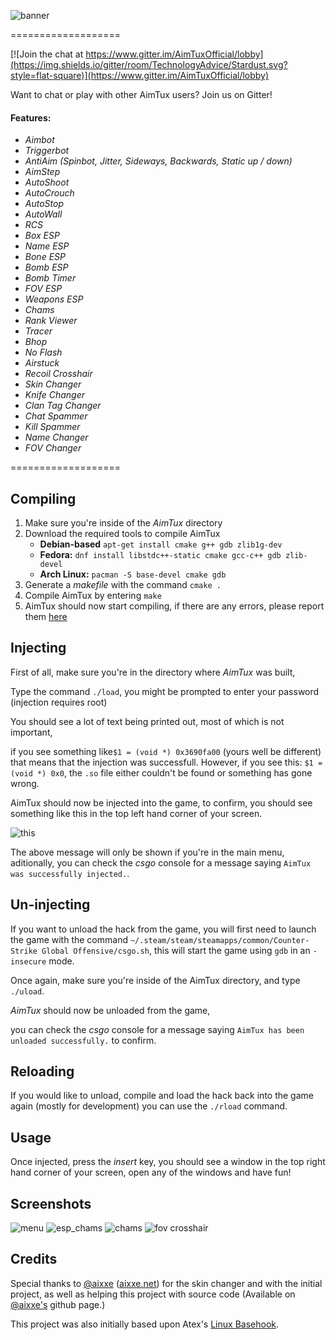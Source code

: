 ![banner](http://aimtux.net/gh-banner.png)

===================

[![Join the chat at https://www.gitter.im/AimTuxOfficial/lobby](https://img.shields.io/gitter/room/TechnologyAdvice/Stardust.svg?style=flat-square)](https://www.gitter.im/AimTuxOfficial/lobby)

Want to chat or play with other AimTux users? Join us on Gitter!

#### Features:

* *Aimbot*
* *Triggerbot*
* *AntiAim (Spinbot, Jitter, Sideways, Backwards, Static up / down)*
* *AimStep*
* *AutoShoot*
* *AutoCrouch*
* *AutoStop*
* *AutoWall*
* *RCS*
* *Box ESP*
* *Name ESP*
* *Bone ESP*
* *Bomb ESP*
* *Bomb Timer*
* *FOV ESP*
* *Weapons ESP*
* *Chams*
* *Rank Viewer*
* *Tracer*
* *Bhop*
* *No Flash*
* *Airstuck*
* *Recoil Crosshair*
* *Skin Changer*
* *Knife Changer*
* *Clan Tag Changer*
* *Chat Spammer*
* *Kill Spammer*
* *Name Changer*
* *FOV Changer*

===================

## Compiling

1. Make sure you're inside of the *AimTux* directory
2. Download the required tools to compile AimTux
    * **Debian-based** `apt-get install cmake g++ gdb zlib1g-dev`
    * **Fedora:** `dnf install libstdc++-static cmake gcc-c++ gdb zlib-devel`
    * **Arch Linux:** `pacman -S base-devel cmake gdb` 
3. Generate a *makefile* with the command `cmake .`
4. Compile AimTux by entering `make`
4. AimTux should now start compiling, if there are any errors, please report them [here](https://github.com/McSwaggens/AimTux/issues/)

## Injecting
First of all, make sure you're in the directory where *AimTux* was built,

Type the command `./load`, you might be prompted to enter your password (injection requires root)

You should see a lot of text being printed out, most of which is not important,

if you see something like`$1 = (void *) 0x3690fa00` (yours well be different) that means that the injection was successfull.
However,
if you see this: `$1 = (void *) 0x0`, the `.so` file either couldn't be found or something has gone wrong.

AimTux should now be injected into the game, to confirm, you should see something like this in the top left hand corner of your screen.

![this](http://i.imgur.com/I2NSAia.png)

The above message will only be shown if you're in the main menu, aditionally, you can check the *csgo* console for a message saying `AimTux was successfully injected.`.

## Un-injecting

If you want to unload the hack from the game, you will first need to launch the game with the command `~/.steam/steam/steamapps/common/Counter-Strike Global Offensive/csgo.sh`, this will start the game using `gdb` in an `-insecure` mode.

Once again, make sure you're inside of the AimTux directory, and type `./uload`.

*AimTux* should now be unloaded from the game,

you can check the *csgo* console for a message saying `AimTux has been unloaded successfully.` to confirm.

## Reloading

If you would like to unload, compile and load the hack back into the game again (mostly for development) you can use the `./rload` command.

## Usage

Once injected, press the *insert* key, you should see a window in the top right hand corner of your screen, open any of the windows and have fun!

## Screenshots

![menu](http://i.imgur.com/sRSjvhP.jpg)
![esp_chams](http://i.imgur.com/qZqhixp.jpg)
![chams](https://i.imgur.com/XYUWhHz.jpg)
![fov crosshair](http://i.imgur.com/LoKzzLQ.jpg)

## Credits
Special thanks to [@aixxe](http://www.github.com/aixxe/) ([aixxe.net](http://www.aixxe.net)) for the skin changer and with the initial project, as well as helping this project with source code (Available on [@aixxe's](http://www.github.com/aixxe/) github page.)

This project was also initially based upon Atex's [Linux Basehook](http://unknowncheats.me/forum/counterstrike-global-offensive/181878-linux-basehook.html).

